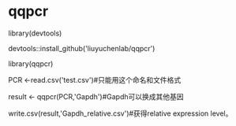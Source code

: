 # qqpcr
library(devtools)

devtools::install_github('liuyuchenlab/qqpcr')

library(qqpcr)

PCR <-read.csv('test.csv')#只能用这个命名和文件格式

result <- qqpcr(PCR,'Gapdh')#Gapdh可以换成其他基因

write.csv(result,'Gapdh_relative.csv')#获得relative expression level。

